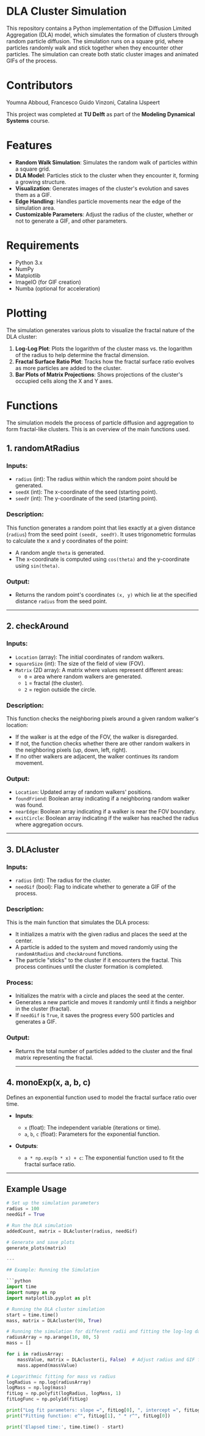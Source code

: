 # DLA Cluster Simulation
This repository contains a Python implementation of the Diffusion Limited Aggregation (DLA) model, which simulates the formation of clusters through random particle diffusion. The simulation runs on a square grid, where particles randomly walk and stick together when they encounter other particles. The simulation can create both static cluster images and animated GIFs of the process.
# Contributors
Youmna Abboud, Francesco Guido Vinzoni, Catalina IJspeert

This project was completed at **TU Delft** as part of the **Modeling Dynamical Systems** course.

# Features
- **Random Walk Simulation**: Simulates the random walk of particles within a square grid.
- **DLA Model**: Particles stick to the cluster when they encounter it, forming a growing structure.
- **Visualization**: Generates images of the cluster's evolution and saves them as a GIF.
- **Edge Handling**: Handles particle movements near the edge of the simulation area.
- **Customizable Parameters**: Adjust the radius of the cluster, whether or not to generate a GIF, and other parameters.
# Requirements
- Python 3.x
- NumPy
- Matplotlib
- ImageIO (for GIF creation)
- Numba (optional for acceleration)

  
# Plotting

The simulation generates various plots to visualize the fractal nature of the DLA cluster:

1. **Log-Log Plot**: Plots the logarithm of the cluster mass vs. the logarithm of the radius to help determine the fractal dimension.
2. **Fractal Surface Ratio Plot**: Tracks how the fractal surface ratio evolves as more particles are added to the cluster.
3. **Bar Plots of Matrix Projections**: Shows projections of the cluster's occupied cells along the X and Y axes.
# Functions
The simulation models the process of particle diffusion and aggregation to form fractal-like clusters. This is an overview of the main functions used.

## 1. **randomAtRadius**

### **Inputs:**
- `radius` (int): The radius within which the random point should be generated.
- `seedX` (int): The x-coordinate of the seed (starting point).
- `seedY` (int): The y-coordinate of the seed (starting point).

### **Description:**
This function generates a random point that lies exactly at a given distance (`radius`) from the seed point `(seedX, seedY)`. It uses trigonometric formulas to calculate the x and y coordinates of the point:
- A random angle `theta` is generated.
- The x-coordinate is computed using `cos(theta)` and the y-coordinate using `sin(theta)`.

### **Output:**
- Returns the random point's coordinates `(x, y)` which lie at the specified distance `radius` from the seed point.

---

## 2. **checkAround**

### **Inputs:**
- `Location` (array): The initial coordinates of random walkers.
- `squareSize` (int): The size of the field of view (FOV).
- `Matrix` (2D array): A matrix where values represent different areas:
  - `0` = area where random walkers are generated.
  - `1` = fractal (the cluster).
  - `2` = region outside the circle.

### **Description:**
This function checks the neighboring pixels around a given random walker's location:
- If the walker is at the edge of the FOV, the walker is disregarded.
- If not, the function checks whether there are other random walkers in the neighboring pixels (up, down, left, right).
- If no other walkers are adjacent, the walker continues its random movement.

### **Output:**
- `Location`: Updated array of random walkers' positions.
- `foundFriend`: Boolean array indicating if a neighboring random walker was found.
- `nearEdge`: Boolean array indicating if a walker is near the FOV boundary.
- `exitCircle`: Boolean array indicating if the walker has reached the radius where aggregation occurs.

---

## 3. **DLAcluster** 

### **Inputs:**
- `radius` (int): The radius for the cluster.
- `needGif` (bool): Flag to indicate whether to generate a GIF of the process.

### **Description:**
This is the main function that simulates the DLA process:
- It initializes a matrix with the given radius and places the seed at the center.
- A particle is added to the system and moved randomly using the `randomAtRadius` and `checkAround` functions.
- The particle "sticks" to the cluster if it encounters the fractal. This process continues until the cluster formation is completed.

### **Process:**
- Initializes the matrix with a circle and places the seed at the center.
- Generates a new particle and moves it randomly until it finds a neighbor in the cluster (fractal).
- If `needGif` is `True`, it saves the progress every 500 particles and generates a GIF.

### **Output:**
- Returns the total number of particles added to the cluster and the final matrix representing the fractal.

  ---

## 4. monoExp(x, a, b, c)
Defines an exponential function used to model the fractal surface ratio over time.

- **Inputs**:
  - `x` (float): The independent variable (iterations or time).
  - `a`, `b`, `c` (float): Parameters for the exponential function.
  
- **Outputs**:
  - `a * np.exp(b * x) + c`: The exponential function used to fit the fractal surface ratio.

---

## Example Usage

```python
# Set up the simulation parameters
radius = 100
needGif = True

# Run the DLA simulation
addedCount, matrix = DLAcluster(radius, needGif)

# Generate and save plots
generate_plots(matrix)

---

## Example: Running the Simulation

```python
import time
import numpy as np
import matplotlib.pyplot as plt

# Running the DLA cluster simulation
start = time.time()
mass, matrix = DLAcluster(90, True)

# Running the simulation for different radii and fitting the log-log data
radiusArray = np.arange(10, 80, 5)
mass = []

for i in radiusArray:
    massValue, matrix = DLAcluster(i, False)  # Adjust radius and GIF flag
    mass.append(massValue)

# Logarithmic fitting for mass vs radius
logRadius = np.log(radiusArray)
logMass = np.log(mass)
fitLog = np.polyfit(logRadius, logMass, 1)
fitLogFunc = np.poly1d(fitLog)

print("Log fit parameters: slope =", fitLog[0], ", intercept =", fitLog[1])
print("Fitting function: e^", fitLog[1], " * r^", fitLog[0])

print('Elapsed time:', time.time() - start)
